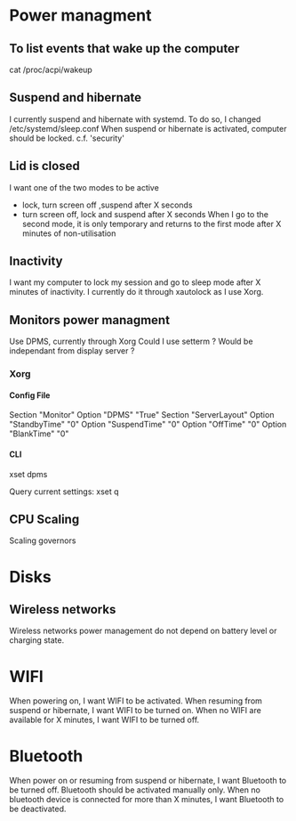 # Power managment

## To list events that wake up the computer
  cat /proc/acpi/wakeup

## Suspend and hibernate
  I currently suspend and hibernate with systemd. To do so, I changed /etc/systemd/sleep.conf
  When suspend or hibernate is activated, computer should be locked. c.f. 'security'

## Lid is closed
  I want one of the two modes to be active
  - lock, turn screen off ,suspend after X seconds
  - turn screen off, lock and suspend after X seconds
  When I go to the second mode, it is only temporary and returns to the first mode after X minutes of non-utilisation

## Inactivity
  I want my computer to lock my session and go to sleep mode after X minutes of inactivity. I currently do it through xautolock as I use Xorg.

## Monitors power managment
  Use DPMS, currently through Xorg
Could I use setterm ? Would be independant from display server ?

### Xorg
#### Config File
Section "Monitor"
  Option "DPMS" "True"
Section "ServerLayout"
  Option "StandbyTime" "0"
  Option "SuspendTime" "0"
  Option "OffTime"     "0"
  Option "BlankTime"   "0"

#### CLI
xset dpms

Query current settings: xset q

## CPU Scaling
Scaling governors

# Disks

## Wireless networks
  Wireless networks power management do not depend on battery level or charging state.

  # WIFI
  When powering on, I want WIFI to be activated.
  When resuming from suspend or hibernate, I want WIFI to be turned on.
  When no WIFI are available for X minutes, I want WIFI to be turned off.

  # Bluetooth
  When power on or resuming from suspend or hibernate, I want Bluetooth to be turned off.
  Bluetooth should be activated manually only.
  When no bluetooth device is connected for more than X minutes, I want Bluetooth to be deactivated.
  

